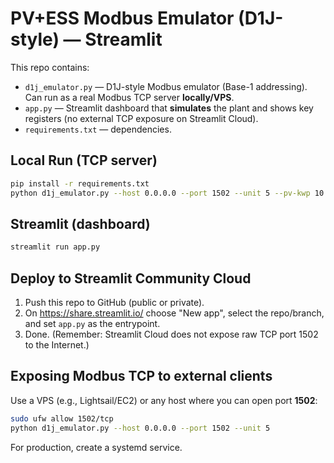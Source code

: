# PV+ESS Modbus Emulator (D1J-style) — Streamlit

This repo contains:
- `d1j_emulator.py` — D1J-style Modbus emulator (Base-1 addressing). Can run as a real Modbus TCP server **locally/VPS**.
- `app.py` — Streamlit dashboard that **simulates** the plant and shows key registers (no external TCP exposure on Streamlit Cloud).
- `requirements.txt` — dependencies.

## Local Run (TCP server)
```bash
pip install -r requirements.txt
python d1j_emulator.py --host 0.0.0.0 --port 1502 --unit 5 --pv-kwp 10
```

## Streamlit (dashboard)
```bash
streamlit run app.py
```

## Deploy to Streamlit Community Cloud
1. Push this repo to GitHub (public or private).
2. On https://share.streamlit.io/ choose "New app", select the repo/branch, and set `app.py` as the entrypoint.
3. Done. (Remember: Streamlit Cloud does not expose raw TCP port 1502 to the Internet.)

## Exposing Modbus TCP to external clients
Use a VPS (e.g., Lightsail/EC2) or any host where you can open port **1502**:
```bash
sudo ufw allow 1502/tcp
python d1j_emulator.py --host 0.0.0.0 --port 1502 --unit 5
```
For production, create a systemd service.
